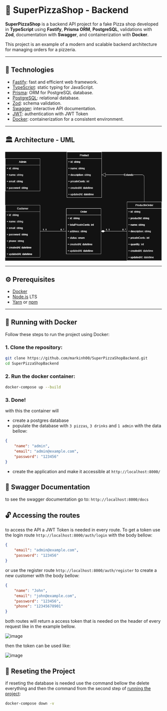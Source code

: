 # 🍕 SuperPizzaShop - Backend

**SuperPizzaShop** is a backend API project for a fake Pizza shop developed in **TypeScript** using **Fastify**, **Prisma ORM**, **PostgreSQL**, validations with **Zod**, documentation with **Swagger**, and containerization with **Docker**.

This project is an example of a modern and scalable backend architecture for managing orders for a pizzeria.

---

## 🚀 Technologies

- [Fastify](https://www.fastify.io/): fast and efficient web framework.
- [TypeScript](https://www.typescriptlang.org/): static typing for JavaScript.
- [Prisma](https://www.prisma.io/): ORM for PostgreSQL database.
- [PostgreSQL](https://www.postgresql.org/): relational database.
- [Zod](https://zod.dev/): schema validation.
- [Swagger](https://swagger.io/): interactive API documentation.
- [JWT](https://jwt.io/): authentication with JWT Token
- [Docker](https://www.docker.com/): containerization for a consistent environment.

---

## 🏛️ Architecture - UML

![UML](https://github.com/markinh00/SuperPizzaShopBackend/blob/main/UML.jpg)

---

## ⚙️ Prerequisites

- [Docker](https://www.docker.com/get-started)
- [Node.js](https://nodejs.org/) LTS
- [Yarn](https://yarnpkg.com/) or [npm](https://www.npmjs.com/)

---

## 🐳 Running with Docker

Follow these steps to run the project using Docker:

### 1. Clone the repository:

```bash
git clone https://github.com/markinh00/SuperPizzaShopBackend.git
cd SuperPizzaShopBackend
```

### 2. Run the docker container:

```bash
docker-compose up --build
```

### 3. Done!

with this the container will

- create a postgres database
- populate the database with `3 pizzas`, `3 drinks` and `1 admin` with the data bellow:

```json
{
    "name": "admin",
    "email": "admin@example.com",
    "password": "123456"
}
```
- create the application and make it accessible at `http://localhost:8000/`

## 📄 Swagger Documentation

to see the swagger documentation go to: `http://localhost:8000/docs`

## 🔓 Accessing the routes

to access the API a JWT Token is needed in every route. To get a token use the login route `http://localhost:8000/auth/login` with the body bellow:

```json
{
    "email": "admin@example.com",
    "password": "123456"
}
```

or use the register route `http://localhost:8000/auth/register` to create a new customer with the body bellow:

```json
{
    "name": "John",
    "email": "john@example.com",
    "password": "123456",
    "phone": "12345678901"
}
```

both routes will return a access token that is needed on the header of every request like in the example bellow.

<img width="1370" height="531" alt="image" src="https://github.com/user-attachments/assets/9e73a223-f186-47fc-b182-7291dca37c0f" />

then the token can be used like:

<img width="1350" height="231" alt="image" src="https://github.com/user-attachments/assets/72278351-b484-4b56-8f49-f931d86c7d57" />


## 🔄 Reseting the Project

if reseting the database is needed use the command bellow the delete everything and then the command from the second step of [running the project](#2-run-the-docker-container):

```bash
docker-compose down -v
```
